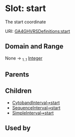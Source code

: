 
# Slot: start


The start coordinate

URI: [GA4GHVRSDefinitions:start](GA4GHVRSDefinitionsstart)


## Domain and Range

None &#8594;  <sub>1..1</sub> [Integer](types/Integer.md)

## Parents


## Children

 *  [CytobandInterval➞start](CytobandInterval_start.md)
 *  [SequenceInterval➞start](SequenceInterval_start.md)
 *  [SimpleInterval➞start](SimpleInterval_start.md)

## Used by

